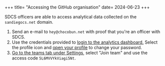 +++
title= "Accessing the GitHub organisation"
date= 2024-06-23
+++

SDCS officers are able to access analytical data collected on the `sandiegocs.net` domain.

1. Send an e-mail to `hey@chocobun.net` with proof that you're an officer with SDCS.
2. Use the credentials provided to [login to the analytics dashboard.](https://umami.chocobun.net) Select the profile icon and [open your profile](https://umami.chocobun.net/profile) to change your password.
3. [Go to the teams tab under Settings](https://umami.chocobun.net/settings/teams), select "Join team" and use the access code `5L6MVVYkViagi5Nt`.
